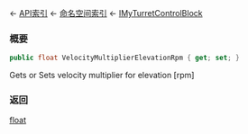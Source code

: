 ← [API索引](Api-Index) ← [命名空间索引](Namespace-Index) ← [IMyTurretControlBlock](SpaceEngineers.Game.ModAPI.Ingame.IMyTurretControlBlock)

### 概要

```csharp
public float VelocityMultiplierElevationRpm { get; set; }
```

Gets or Sets velocity multiplier for elevation [rpm]

### 返回

[float](https://docs.microsoft.com/en-us/dotnet/api/System.Single?view=netframework-4.6)

